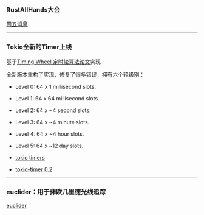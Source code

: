 ### RustAllHands大会

[周五消息](https://internals.rust-lang.org/t/rust-2018-all-hands/7141/31)

---

### Tokio全新的Timer上线

基于[Timing Wheel 定时轮算法论文](http://www.cs.columbia.edu/~nahum/w6998/papers/ton97-timing-wheels.pdf)实现

全新版本重构了实现，修复了很多错误，拥有六个轮级别：

- Level 0: 64 x 1 millisecond slots.
- Level 1: 64 x 64 millisecond slots.
- Level 2: 64 x ~4 second slots.
- Level 3: 64 x ~4 minute slots.
- Level 4: 64 x ~4 hour slots.
- Level 5: 64 x ~12 day slots.

- [tokio timers](https://tokio.rs/blog/2018-03-timers/)
- [tokio-timer 0.2 ](https://crates.io/crates/tokio-timer/0.2.0)


---

### euclider：用于非欧几里德光线追踪

[euclider](https://github.com/Limeth/euclider)
